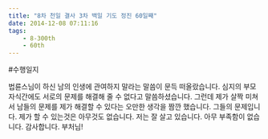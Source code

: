```yaml
---
title: "8차 천일 결사 3차 백일 기도 정진 60일째"
date: 2014-12-08 07:11:16
tags:
    - 8-300th
    - 60th
---
```


#수행일지

법륜스님이 하신 남의 인생에 관여하지 말라는 말씀이 문득 떠올랐습니다. 심지의 부모 자식간에도 서로의 문제를 해결해 줄 수 없다고 말씀하셨습니다. 그런데 제가 살짝 미쳐서 남들의 문제를 제가 해결할 수 있다는 오만한 생각을 짬깐 했습니다. 그들의 문제입니다. 제가 할 수 있는것은 아무것도 없습니다. 저는 잘 살고 있습니다. 아무 부족함이 없습니다. 감사합니다. 부처님!
